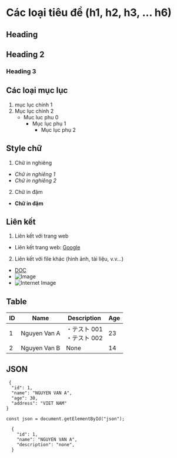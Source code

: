# Các loại tiêu đề (h1, h2, h3, ... h6)

## Heading

## Heading 2

### Heading 3

## Các loại mục lục

1. mục lục chính 1
2. Mục lục chính 2
   - Muc luc phu 0
     - Mục lục phụ 1
       - Mục lục phụ 2

## Style chữ

1. Chữ in nghiêng
- _Chữ in nghiêng 1_
- _Chữ in nghiêng 2_

2. Chữ in đậm

- **Chữ in đậm**

## Liên kết

1. Liên kết với trang web

- Liên kết trang web: [Google](https://www.google.com)

2. Liên kết với file khác (hình ảnh, tài liệu, v.v...)

- [DOC](./index.txt)
- ![Image](./image.png)
- ![Internet Image](https://images.pexels.com/photos/20501721/pexels-photo-20501721/free-photo-of-a-red-panda-eating-out-of-a-bowl.jpeg)

## Table

| ID  | Name         | Description                      | Age |
| --- | ------------ | -------------------------------- | --- |
| 1   | Nguyen Van A | ・テスト 001 <br /> ・テスト 002 | 23  |
| 2   | Nguyen Van B | None                             | 14  |

## JSON
```
 {
  "id": 1,
  "name": "NGUYEN VAN A",
  "age": 30,
  "address": "VIET NAM"
}

const json = document.getElementById("json");
```

```
  {
    "id": 1,
    "name": "NGUYEN VAN A",
    "description": "none",
  }
 ```
